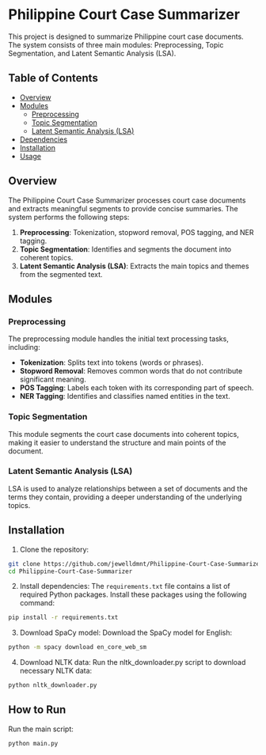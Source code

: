 # Philippine Court Case Summarizer

This project is designed to summarize Philippine court case documents. The system consists of three main modules: Preprocessing, Topic Segmentation, and Latent Semantic Analysis (LSA).

## Table of Contents

- [Overview](#overview)
- [Modules](#modules)
  - [Preprocessing](#preprocessing)
  - [Topic Segmentation](#topic-segmentation)
  - [Latent Semantic Analysis (LSA)](#latent-semantic-analysis-lsa)
- [Dependencies](#dependencies)
- [Installation](#installation)
- [Usage](#usage)

## Overview

The Philippine Court Case Summarizer processes court case documents and extracts meaningful segments to provide concise summaries. The system performs the following steps:

1. **Preprocessing**: Tokenization, stopword removal, POS tagging, and NER tagging.
2. **Topic Segmentation**: Identifies and segments the document into coherent topics.
3. **Latent Semantic Analysis (LSA)**: Extracts the main topics and themes from the segmented text.

## Modules

### Preprocessing

The preprocessing module handles the initial text processing tasks, including:

- **Tokenization**: Splits text into tokens (words or phrases).
- **Stopword Removal**: Removes common words that do not contribute significant meaning.
- **POS Tagging**: Labels each token with its corresponding part of speech.
- **NER Tagging**: Identifies and classifies named entities in the text.

### Topic Segmentation

This module segments the court case documents into coherent topics, making it easier to understand the structure and main points of the document.

### Latent Semantic Analysis (LSA)

LSA is used to analyze relationships between a set of documents and the terms they contain, providing a deeper understanding of the underlying topics.

## Installation
1. Clone the repository:
 ```bash
git clone https://github.com/jewelldmnt/Philippine-Court-Case-Summarizer.git
cd Philippine-Court-Case-Summarizer
```
2. Install dependencies:
The `requirements.txt` file contains a list of required Python packages. Install these packages using the following command:
```bash
pip install -r requirements.txt
```
3. Download SpaCy model:
Download the SpaCy model for English:
```bash
python -m spacy download en_core_web_sm
```
4. Download NLTK data:
Run the nltk_downloader.py script to download necessary NLTK data:
```bash
python nltk_downloader.py
```

## How to Run
Run the main script:
```bash
python main.py
```


